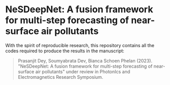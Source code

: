 # NeSDeepNet: A fusion framework for multi-step forecasting of near-surface air pollutants

With the spirit of reproducible research, this repository contains all the codes required to produce the results in the manuscript:

>Prasanjit Dey, Soumyabrata Dev, Bianca Schoen Phelan (2023). "NeSDeepNet: A fusion framework for multi-step forecasting of near-surface air pollutants" under review in PhotonIcs and Electromagnetics Research Symposium.


